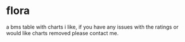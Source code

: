 # flora
a bms table with charts i like, if you have any issues with the ratings or would like charts removed please contact me.
